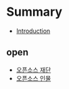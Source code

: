 # Summary

* [Introduction](README.md)

## open

* [오픈소스 재단](open/c624-d508-c18c-c2a4-c7ac-b2e8.md)
* [오픈소스 인물](open/c624-d508-c18c-c2a4-c758-c778-bb3c.md)

